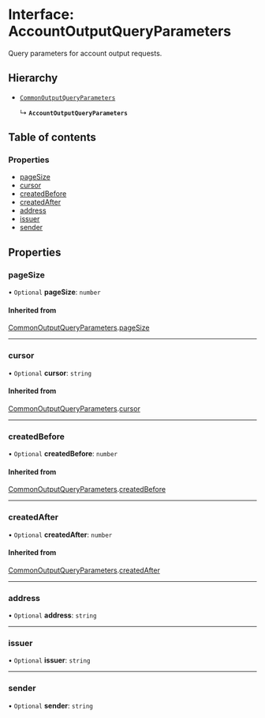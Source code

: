 # Interface: AccountOutputQueryParameters

Query parameters for account output requests.

## Hierarchy

- [`CommonOutputQueryParameters`](CommonOutputQueryParameters.md)

  ↳ **`AccountOutputQueryParameters`**

## Table of contents

### Properties

- [pageSize](AccountOutputQueryParameters.md#pagesize)
- [cursor](AccountOutputQueryParameters.md#cursor)
- [createdBefore](AccountOutputQueryParameters.md#createdbefore)
- [createdAfter](AccountOutputQueryParameters.md#createdafter)
- [address](AccountOutputQueryParameters.md#address)
- [issuer](AccountOutputQueryParameters.md#issuer)
- [sender](AccountOutputQueryParameters.md#sender)

## Properties

### pageSize

• `Optional` **pageSize**: `number`

#### Inherited from

[CommonOutputQueryParameters](CommonOutputQueryParameters.md).[pageSize](CommonOutputQueryParameters.md#pagesize)

___

### cursor

• `Optional` **cursor**: `string`

#### Inherited from

[CommonOutputQueryParameters](CommonOutputQueryParameters.md).[cursor](CommonOutputQueryParameters.md#cursor)

___

### createdBefore

• `Optional` **createdBefore**: `number`

#### Inherited from

[CommonOutputQueryParameters](CommonOutputQueryParameters.md).[createdBefore](CommonOutputQueryParameters.md#createdbefore)

___

### createdAfter

• `Optional` **createdAfter**: `number`

#### Inherited from

[CommonOutputQueryParameters](CommonOutputQueryParameters.md).[createdAfter](CommonOutputQueryParameters.md#createdafter)

___

### address

• `Optional` **address**: `string`

___

### issuer

• `Optional` **issuer**: `string`

___

### sender

• `Optional` **sender**: `string`
